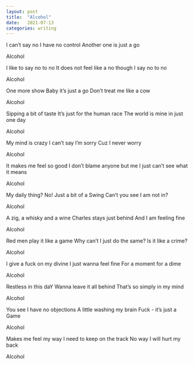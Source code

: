 ```yaml
---
layout: post
title:  "Alcohol"
date:   2021-07-13 
categories: writing
---
```


I can’t say no I have no control Another one is just a go

Alcohol

I like to say no to no It does not feel like a no though I say no to no

Alcohol

One more show Baby it’s just a go Don’t treat me like a cow

Alcohol

Sipping a bit of taste It’s just for the human race The world is mine in just one day

Alcohol

My mind is crazy I can’t say I’m sorry Cuz I never worry

Alcohol

It makes me feel so good I don’t blame anyone but me I just can’t see what it means

Alcohol

My daily thing? No! Just a bit of a Swing Can’t you see I am not in?

Alcohol

A zig, a whisky and a wine Charles stays just behind And I am feeling fine

Alcohol

Red men play it like a game Why can’t I just do the same? Is it like a crime?

Alcohol

I give a fuck on my divine I just wanna feel fine For a moment for a dime

Alcohol

Restless in this daY Wanna leave it all behind That’s so simply in my mind

Alcohol

You see I have no objections A little washing my brain Fuck - it’s just a Game

Alcohol

Makes me feel my way I need to keep on the track No way I will hurt my back

Alcohol